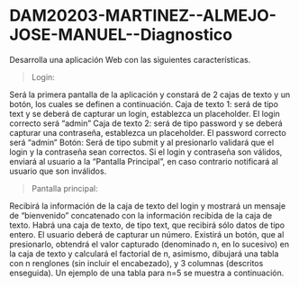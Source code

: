# DAM20203-MARTINEZ--ALMEJO-JOSE-MANUEL--Diagnostico
Desarrolla una aplicación Web con las siguientes características.

>Login: 

Será la primera pantalla de la aplicación y constará de 2 cajas de texto y un botón, los cuales se definen a continuación.
Caja de texto 1: será de tipo text y se deberá de capturar un login, establezca un placeholder. 
El login correcto será “admin” 
Caja de texto 2: será de tipo password y se deberá capturar una contraseña, establezca un placeholder.
El password correcto será “admin”
Botón: Será de tipo submit y al presionarlo validará que el login y la contraseña sean correctos. 
Si el login y contraseña son válidos, enviará al usuario a la “Pantalla Principal”, en caso contrario notificará al usuario que son inválidos.
>Pantalla principal:

Recibirá la información de la caja de texto del login y mostrará un mensaje de “bienvenido” concatenado con la información recibida de la caja de texto.
Habrá una caja de texto, de tipo text, que recibirá sólo datos de tipo entero. El usuario deberá de capturar un número.
Existirá un botón, que al presionarlo, obtendrá el valor capturado (denominado n, en lo sucesivo) en la caja de texto y calculará el factorial de n, asimismo, dibujará una tabla con n renglones (sin incluir el encabezado), y 3 columnas (descritos enseguida). Un ejemplo de una tabla para n=5 se muestra a continuación.
